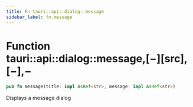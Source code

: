 ```yaml
---
title: Fn tauri::api::dialog::message
sidebar_label: fn.message
---
```


# Function tauri::api::dialog::message,\[−]\[src],\[−],−

```rs
pub fn message(title: impl AsRef<str>, message: impl AsRef<str>)
```

Displays a message dialog
